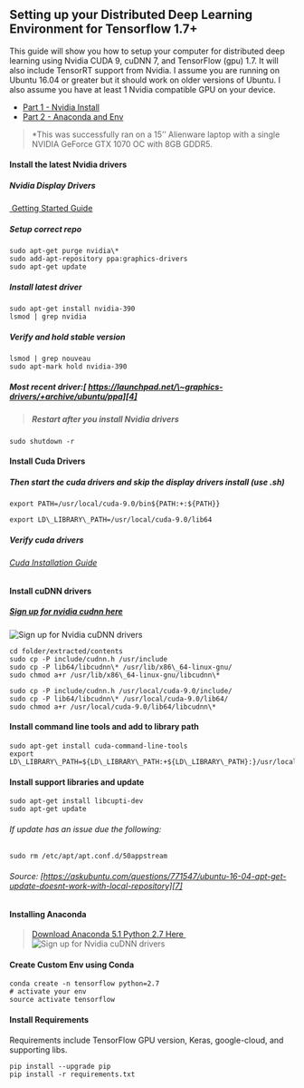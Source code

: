 ## Setting up your Distributed Deep Learning Environment for Tensorflow 1.7+

This guide will show you how to setup your computer for distributed deep learning using Nvidia CUDA 9, cuDNN 7, and TensorFlow (gpu) 1.7. It will also include TensorRT support from Nvidia. I assume you are running on Ubuntu 16.04 or greater but it should work on older versions of Ubuntu. I also assume you have at least 1 Nvidia compatible GPU on your device. 

- [Part 1 - Nvidia Install][1]
- [Part 2 - Anaconda and Env][2]

> \*This was successfully ran on a 15’’ Alienware laptop with a single NVIDIA GeForce GTX 1070 OC with 8GB GDDR5.

#### Install the latest Nvidia drivers
##### Nvidia Display Drivers
[ Getting Started Guide][3]
##### Setup correct repo
	sudo apt-get purge nvidia\*
	sudo add-apt-repository ppa:graphics-drivers
	sudo apt-get update
##### Install latest driver
	sudo apt-get install nvidia-390
	lsmod | grep nvidia
##### Verify and hold stable version
	lsmod | grep nouveau
	sudo apt-mark hold nvidia-390
##### Most recent driver:[ https://launchpad.net/\~graphics-drivers/+archive/ubuntu/ppa][4]
> ##### Restart  after you install Nvidia drivers
`sudo shutdown -r`
#### Install Cuda Drivers
##### Then start the cuda drivers and skip the display drivers install (use .sh)

	export PATH=/usr/local/cuda-9.0/bin${PATH:+:${PATH}}
	
	export LD\_LIBRARY\_PATH=/usr/local/cuda-9.0/lib64

##### Verify cuda drivers
###### [Cuda Installation Guide][5]

#### Install cuDNN drivers
##### [Sign up for nvidia cudnn here][6]
![][image-1]

	cd folder/extracted/contents
	sudo cp -P include/cudnn.h /usr/include
	sudo cp -P lib64/libcudnn\* /usr/lib/x86\_64-linux-gnu/
	sudo chmod a+r /usr/lib/x86\_64-linux-gnu/libcudnn\*
	
	sudo cp -P include/cudnn.h /usr/local/cuda-9.0/include/
	sudo cp -P lib64/libcudnn\* /usr/local/cuda-9.0/lib64/
	sudo chmod a+r /usr/local/cuda-9.0/lib64/libcudnn\*

#### Install command line tools and add to library path
	sudo apt-get install cuda-command-line-tools
	export LD\_LIBRARY\_PATH=${LD\_LIBRARY\_PATH:+${LD\_LIBRARY\_PATH}:}/usr/local/cuda/extras/CUPTI/lib64


#### Install support libraries and update
	sudo apt-get install libcupti-dev
	sudo apt-get update

###### If update has an issue due the following:
	sudo rm /etc/apt/apt.conf.d/50appstream
###### Source: [https://askubuntu.com/questions/771547/ubuntu-16-04-apt-get-update-doesnt-work-with-local-repository][7]

#### Installing Anaconda
> [Download Anaconda 5.1 Python 2.7 Here ][8]
![][image-2]
#### Create Custom Env using Conda
	conda create -n tensorflow python=2.7
	# activate your env
	source activate tensorflow
#### Install Requirements
Requirements include TensorFlow GPU version, Keras, google-cloud, and supporting libs.

	pip install --upgrade pip
	pip install -r requirements.txt

[1]:	https://github.com/christianramsey/Tensorflow-for-Distributed-Deep-Learning/blob/master/0.%20installation%20and%20setup/1.%20Nvidia%20Setup.md "Install Nvidia Drivers and Libs"
[2]:	https://github.com/christianramsey/Tensorflow-for-Distributed-Deep-Learning/blob/master/0.%20installation%20and%20setup/2.%20Anaconda%20Setup.md
[3]:	http://www.linuxandubuntu.com/home/how-to-install-latest-nvidia-drivers-in-linux "How to Install Latest Nvidia Drivers in Linux"
[4]:	%20https://launchpad.net/%5C~graphics-drivers/+archive/ubuntu/ppa "Most recent nvidia graphics driver"
[5]:	http://docs.nvidia.com/cuda/cuda-installation-guide-linux/index.html#post-installation-actions "Cuda Installation Guide"
[6]:	https://developer.nvidia.com/rdp/cudnn-download "Sign up for nvidia cudnn here"
[7]:	https://askubuntu.com/questions/771547/ubuntu-16-04-apt-get-update-doesnt-work-with-local-repository "If apt get update doesnt work with local repo"
[8]:	http://www.linuxandubuntu.com/home/how-to-install-latest-nvidia-drivers-in-linux "How to Install Latest Nvidia Drivers in Linux"

[image-1]:	https://lh3.googleusercontent.com/3Bg9brSrCyMC8ta6sOfKZF733nGIKL6kJio9BI6bFBGBvPoLsp4uly1VzIL2umzsoMvNHg=s170 "Sign up for Nvidia cuDNN drivers"
[image-2]:	https://lh3.googleusercontent.com/3Bg9brSrCyMC8ta6sOfKZF733nGIKL6kJio9BI6bFBGBvPoLsp4uly1VzIL2umzsoMvNHg=s170 "Sign up for Nvidia cuDNN drivers"